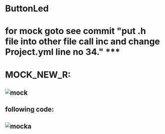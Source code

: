 # ButtonLed

# for mock goto see commit "put .h file into other file call inc and change Project.yml line no 34." ***
# MOCK_NEW_R:

## ![mock](https://user-images.githubusercontent.com/29031691/42122726-de067972-7c78-11e8-98ff-93fea007c6c5.png)
## following code:
## ![mocka](https://user-images.githubusercontent.com/29031691/42122734-03af284a-7c79-11e8-91b1-3361a9463b7e.PNG)
